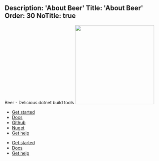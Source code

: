 Description: 'About Beer'
Title: 'About Beer'
Order: 30
NoTitle: true
---

<div class="teasor">   
    <div class="teasor__logo">
        <span>Beer - Delicious dotnet build tools</span>
        <img src="/assets/img/logo.svg" width="256" height="256" />
    </div>
     <ul class="teasor__buttons">
        <li><a href="~/docs/tutorials/10-getting-started.html">Get started</a></li>
        <li><a href="~/docs/">Docs</a></li>
        <li><a href="https://github.com/xenial-io/Beer" target="_blank">Github</a></li>
        <li><a href="https://www.nuget.org/packages/Xenial.Beer/" target="_blank">Nuget</a></li>
        <li><a href="https://github.com/xenial-io/Beer/issues" target="_blank">Get help</a></li>
    </ul>
</div>

<div class="teasor">   
     <ul class="teasor__buttons">
        <li><a href="~/docs/tutorials/10-getting-started.html">Get started</a></li>
        <li><a href="~/docs/">Docs</a></li>
        <li><a href="#">Get help</a></li>
    </ul>
</div>